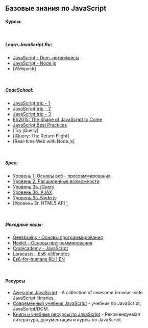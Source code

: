 ## Базовые знания по JavaScript

#### Курсы:

&nbsp;

##### Learn.JavaScript.Ru:
* [JavaScript - Dom, интерфейсы](link/others/learn.javascript/ch1.md)
&nbsp;
* [JavaScript - Node.js]()
&nbsp;
* [Webpack]

&nbsp;

##### CodeSchool:
* [JavaScript trip - 1](link/codeschool/js-road-trip-1/ch1.md)
* [JavaScript trip - 2](link/codeschool/js-road-trip-2/ch1.md)
* [JavaScript trip - 3](link/codeschool/js-road-trip-3/ch1.md)
* [ES2015: The Shape of JavaScript to Come](link/codeschool/js-es6/ch1.md)
* [JavaScript Best Practices](link/codeschool/js-best-practices/ch1.md)
&nbsp;
* [Try jQuery]
* [jQuery: The Return Flight]
&nbsp;
* [Real-time Web with Node.js]

&nbsp;

##### Spec:
* [Уровень 1. Основы веб - программирования](link/specialist/level-1/ch1.md)
* [Уровень 2. Расширенные возможности](link/specialist/level-2/ch1.md)
* [Уровень 3а. jQuery](link/specialist/level-3/ch1.md)
* [Уровень 3б. AJAX](link/specialist/level-4/ch1.md)
* [Уровень 3в. Node.js](link/specialist/level-5/ch1.md)
* [Уровень 3г. HTML5 API ]

&nbsp;

##### Исходные коды:
* [Geekbrains - Основы программирования](link/others/geekbrains-ru/ch1.md)
* [Hexlet - Основы программирования](link/others/hexlet-io/ch1.md)
* [Codecademy - JavaScript](link/others/codeacademy/ch1.md)
* [Laracasts - Es6-cliffsnotes](link/others/laracasts/ch1.md)
* [Es6-for-humans RU | EN](link/others/es6/)


&nbsp;

#### Ресурсы
- [Awesome JavaScript](https://github.com/sorrycc/awesome-javascript) - A collection of awesome browser-side JavaScript libraries.
- [Современный учебник JavaScript](http://learn.javascript.ru/) - учебник по JavaScript, JavaScript/DOM.
- [Книги и учебные ресурсы по JavaScript](http://ru.stackoverflow.com/questions/474385/%D0%9A%D0%BD%D0%B8%D0%B3%D0%B8-%D0%B8-%D1%83%D1%87%D0%B5%D0%B1%D0%BD%D1%8B%D0%B5-%D1%80%D0%B5%D1%81%D1%83%D1%80%D1%81%D1%8B-%D0%BF%D0%BE-javascript) - Рекомендуемая литература, документация и курсы по JavaScript.


